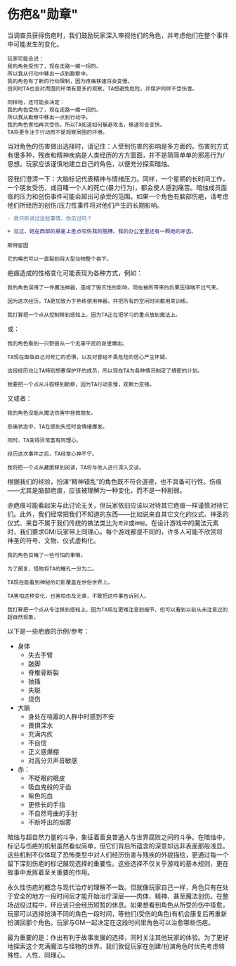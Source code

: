 # 伤疤&"勋章"
当调查员获得伤疤时，我们鼓励玩家深入审视他们的角色，并考虑他们在整个事件中可能发生的变化。

```
玩家可能会说：
我的角色受伤了，现在走路一瘸一拐的。
所以我从行动中移出一点到勘察中。
我的角色有了新的行动限制，因为疼痛移速将会变慢。
但同时TA也会对周围的环境有更多的观察，TA想避免危险，并保护同伴不受伤害。
```

```
同样地，还可能会决定：
我的角色受伤了，现在走路一瘸一拐的。
所以我从勘察中移出一点到行动中。
我的角色害怕再次受伤，所以TA知道如何躲避攻击，移速将会变快。
TA将更专注于行动而不是观察周围的环境。
```

当对角色的伤害做出选择时，请记住：人受到伤害的影响是多方面的。伤害的方式有很多种，残疾和精神疾病是人类经历的方方面面，并不是简简单单的邪恶行为/思想。玩家应该谨慎地建立自己的角色，以便充分探索暗烛。

容我们澄清一下：大脑标记代表精神与情绪压力。同样，一个星期的长时间工作，一个朋友受伤，或目睹一个人的死亡(暴力行为)，都会使人感到痛苦。暗烛成员面临的压力和创伤事件可能会超出可承受的范围。如果一个角色有脑部伤疤，请考虑他们所经历的创伤/压力性事件将对他们产生的长期影响。

```diff
- 我只听说过这些事情，你见过吗？

+ 见过，她在西部的悬崖上差点咬伤我的胳膊。我的办公室里还有一颗她的牙齿。
```

```
斯特留因

它的嘴巴可以一直裂到将大型动物整个吞下。
```

疤痕造成的性格变化可能表现为各种方式，例如：

```
我的角色误用了一件魔法神器，造成了毁灭性的影响，现在被所带来的后果压得喘不过气来。

因为这次经历，TA更加致力于熟练使用神器，并把所有的空闲时间都用来训练。

我打算把一个点从控制移到感知上，因为TA正在把学习的重点放到魔法上。
```

或：

```
我的角色看到一只野兽从一个无辜平民的身里爆出。

TA现在面临自己对死亡的恐惧，以及对曾经不畏危险的信心产生怀疑。

这段经历也让TA特别想要保护环的成员，所以现在TA为各种情况制定了缜密的计划。

我要把一个点从斗殴移到勘察，因为TA行动变慢，观察力变强。

```

又或者：


```
我的角色没能从魔法伤害中拯救朋友。

悲痛状态中，TA在感到失控时会情绪爆发。

同时，TA变得异常富有同理心。

经历这次事件之后，TA经常心神不宁。

我将把一个点从藏匿移到阅读，TA将与他人进行深入交谈。
```

根据我们的经验，扮演“精神错乱”的角色既不符合道德，也不具备可行性。伤痕——尤其是脑部疤痕，应该被理解为一种变化，而不是一种削弱。

赤疤痕可能看起来与此讨论无关，但玩家依旧应该以对待其它疤痕一样谨慎对待它们。此外，我们经常把我们不知道的东西——比如说来自其它文化的仪式、神圣的仪式、来自不属于我们传统的做法类比为`奇异`或`神秘`。在设计游戏中的魔法元素时，我们要求GM/玩家带上同理心。每个游戏都是不同的，许多人可能不欣赏将神圣的符号、文物、仪式虚构化。

```
我的角色目睹了一些可怕的事情。

为了报复，怪物将TA的瞳孔一分为二。

TA现在能看到神秘的幻影覆盖在世俗世界上。

TA害怕这种变化，也害怕伤及无辜，不敢把这件事告诉别人。

我打算把一个点从专注移到感知上，因为TA现在更难注意到细节、但可以看到以前从未注意过的超自然现象。
```

以下是一些疤痕的示例/参考：

- 身体
    - 失去手臂
    - 跛脚
    - 脊椎骨断裂
    - 抽搐
    - 失聪
    - 烧伤
- 大脑
    - 身处在喧嚣的人群中时感到不安
    - 畏惧深水
    - 充满内疚
    - 不自信
    - 正义感爆棚
    - 对高分贝声音敏感
- 赤：
    - 不眨眼的眼皮
    - 吸血鬼般的牙齿
    - 紫色的血
    - 更修长的手指
    - 不自然弯曲的手肘
    - 不断呼出的烟雾

暗烛与超自然力量的斗争，象征着善良普通人与世界腐败之间的斗争。在暗烛中，标记与伤疤的机制虽然看似简单，但它们背后所蕴含的深意却远非表面那般浅显。这些机制不仅体现了恐怖类型中对人们经历伤害与残疾的外貌描绘，更通过每一个留下深刻伤疤的标记展现选择的重要性。这些选择不仅关乎游戏的基本规则，更在故事中发挥着至关重要的作用。

永久性伤疤的概念与现代治疗的理解不一致。但就像玩家自己一样，角色只有在处于安全的地方一段时间后才能开始治疗深层——肉体、精神、甚至魔法创伤。在整场战役过程中，环应该只会经历短暂的休息。如果想看到角色从所受的伤中痊愈，玩家可以选择扮演不同的角色一段时间，等他们(受伤的角色)有机会康复后再重新扮演回那个角色。玩家与GM一起决定在这段时间里角色可以治愈哪些伤疤。

最为重要的是：作出有利于故事发展的选择，同时关注其他玩家的体验。为了更好地探索这个充满魔法与怪物的世界，我们敦促玩家在创建/扮演角色时优先考虑特殊性、人性、同理心。